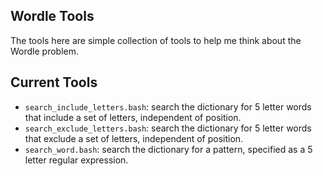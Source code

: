 Wordle Tools
------------

The tools here are simple collection of tools to help me think about the Wordle problem.

## Current Tools

- `search_include_letters.bash`: search the dictionary for 5 letter words that include a set of letters, independent of position.
- `search_exclude_letters.bash`: search the dictionary for 5 letter words that exclude a set of letters, independent of position.
- `search_word.bash`: search the dictionary for a pattern, specified as a 5 letter regular expression.


